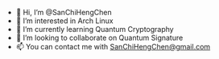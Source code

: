 - 👋 Hi, I’m @SanChiHengChen
- 👀 I’m interested in Arch Linux
- 🌱 I’m currently learning Quantum Cryptography
- 💞️ I’m looking to collaborate on Quantum Signature
- 📫 You can contact me with SanChiHengChen@gmail.com

<!---
SanChiHengChen/SanChiHengChen is a ✨ special ✨ repository because its `README.md` (this file) appears on your GitHub profile.
You can click the Preview link to take a look at your changes.
--->
